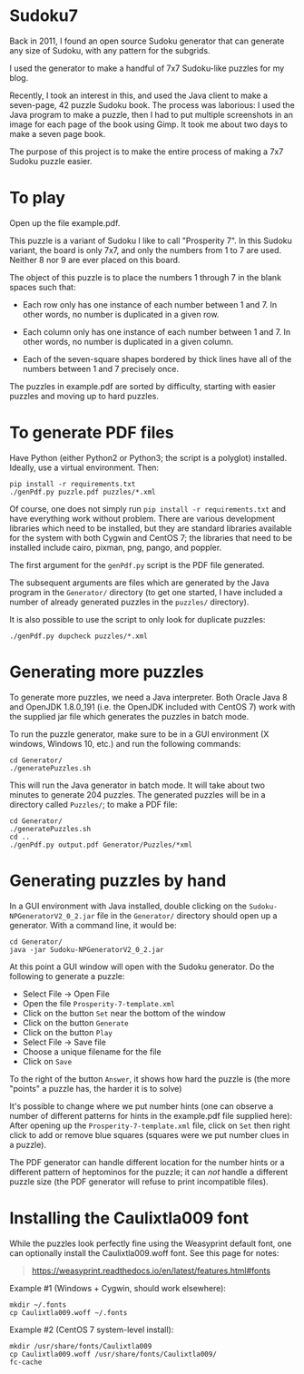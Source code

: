 # Sudoku7

Back in 2011, I found an open source Sudoku generator that can generate
any size of Sudoku, with any pattern for the subgrids.

I used the generator to make a handful of 7x7 Sudoku-like puzzles for
my blog.

Recently, I took an interest in this, and used the Java client to make
a seven-page, 42 puzzle Sudoku book.  The process was laborious: I used
the Java program to make a puzzle, then I had to put multiple screenshots
in an image for each page of the book using Gimp.  It took me about two
days to make a seven page book.

The purpose of this project is to make the entire process of making a
7x7 Sudoku puzzle easier.

# To play

Open up the file example.pdf.

This puzzle is a variant of Sudoku I like to call "Prosperity 7".  In
this Sudoku variant, the board is only 7x7, and only the numbers
from 1 to 7 are used.  Neither 8 nor 9 are ever placed on this
board.

The object of this puzzle is to place the numbers 1 through 7 in the
blank spaces such that:

* Each row only has one instance of each number between 1 and 7.  In
  other words, no number is duplicated in a given row.

* Each column only has one instance of each number between 1 and 7.  In
  other words, no number is duplicated in a given column.

* Each of the seven-square shapes bordered by thick lines have all
  of the numbers between 1 and 7 precisely once.  

The puzzles in example.pdf are sorted by difficulty, starting
with easier puzzles and moving up to hard puzzles.

# To generate PDF files

Have Python (either Python2 or Python3; the script is a polyglot) installed.  
Ideally, use a virtual environment.  Then:

```
pip install -r requirements.txt
./genPdf.py puzzle.pdf puzzles/*.xml 
```

Of course, one does not simply run `pip install -r requirements.txt` and
have everything work without problem.  There are various development 
libraries which need to be installed, but they are standard libraries
available for the system with both Cygwin and CentOS 7; the libraries 
that need to be installed include cairo, pixman, png, pango, and 
poppler.

The first argument for the `genPdf.py` script is the PDF file generated.

The subsequent arguments are files which are generated by the Java
program in the `Generator/` directory (to get one started, I have 
included a number of already generated puzzles in the `puzzles/`
directory).

It is also possible to use the script to only look for duplicate puzzles:

```
./genPdf.py dupcheck puzzles/*.xml
```

# Generating more puzzles

To generate more puzzles, we need a Java interpreter.  Both Oracle
Java 8 and OpenJDK 1.8.0_191 (i.e. the OpenJDK included with CentOS 7)
work with the supplied jar file which generates the puzzles in batch 
mode.

To run the puzzle generator, make sure to be in a GUI environment (X
windows, Windows 10, etc.) and run the following commands:

```
cd Generator/
./generatePuzzles.sh
```

This will run the Java generator in batch mode.  It will take about two
minutes to generate 204 puzzles.  The generated puzzles will be in a
directory called `Puzzles/`; to make a PDF file:

```
cd Generator/
./generatePuzzles.sh
cd ..
./genPdf.py output.pdf Generator/Puzzles/*xml
```

# Generating puzzles by hand

In a GUI environment with Java installed, double clicking on the
`Sudoku-NPGeneratorV2_0_2.jar` file in the `Generator/` directory
should open up a generator.  With a command line, it would be:

```
cd Generator/
java -jar Sudoku-NPGeneratorV2_0_2.jar
```

At this point a GUI window will open with the Sudoku generator.
Do the following to generate a puzzle:

* Select File -> Open File
* Open the file `Prosperity-7-template.xml`
* Click on the button `Set` near the bottom of the window
* Click on the button `Generate`
* Click on the button `Play`
* Select File -> Save file
* Choose a unique filename for the file
* Click on `Save`

To the right of the button `Answer`, it shows how hard the puzzle is
(the more "points" a puzzle has, the harder it is to solve)

It's possible to change where we put number hints (one can observe a number
of different patterns for hints in the example.pdf file supplied 
here):  After opening up the `Prosperity-7-template.xml` file, click on `Set`
then right click to add or remove blue squares (squares were we put
number clues in a puzzle).

The PDF generator can handle different location for the
number hints or a different pattern of heptominos for the puzzle; it can 
*not* handle a different puzzle size (the PDF generator will refuse to print 
incompatible files).

# Installing the Caulixtla009 font

While the puzzles look perfectly fine using the Weasyprint
default font, one can optionally install the Caulixtla009.woff
font.  See this page for notes:

>https://weasyprint.readthedocs.io/en/latest/features.html#fonts

Example #1 (Windows + Cygwin, should work elsewhere):

```
mkdir ~/.fonts
cp Caulixtla009.woff ~/.fonts
```

Example #2 (CentOS 7 system-level install):

```
mkdir /usr/share/fonts/Caulixtla009
cp Caulixtla009.woff /usr/share/fonts/Caulixtla009/
fc-cache
```
